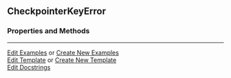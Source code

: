 ## <a id="McUtils.Scaffolding.Checkpointing.CheckpointerKeyError">CheckpointerKeyError</a>


### Properties and Methods






___

[Edit Examples](https://github.com/McCoyGroup/McUtils/edit/edit/ci/examples/McUtils/Scaffolding/Checkpointing/CheckpointerKeyError.md) or 
[Create New Examples](https://github.com/McCoyGroup/McUtils/new/edit/?filename=ci/examples/McUtils/Scaffolding/Checkpointing/CheckpointerKeyError.md) <br/>
[Edit Template](https://github.com/McCoyGroup/McUtils/edit/edit/ci/docs/McUtils/Scaffolding/Checkpointing/CheckpointerKeyError.md) or 
[Create New Template](https://github.com/McCoyGroup/McUtils/new/edit/?filename=ci/docs/templates/McUtils/Scaffolding/Checkpointing/CheckpointerKeyError.md) <br/>
[Edit Docstrings](https://github.com/McCoyGroup/McUtils/edit/edit/McUtils/Scaffolding/Checkpointing.py?message=Update%20Docs)